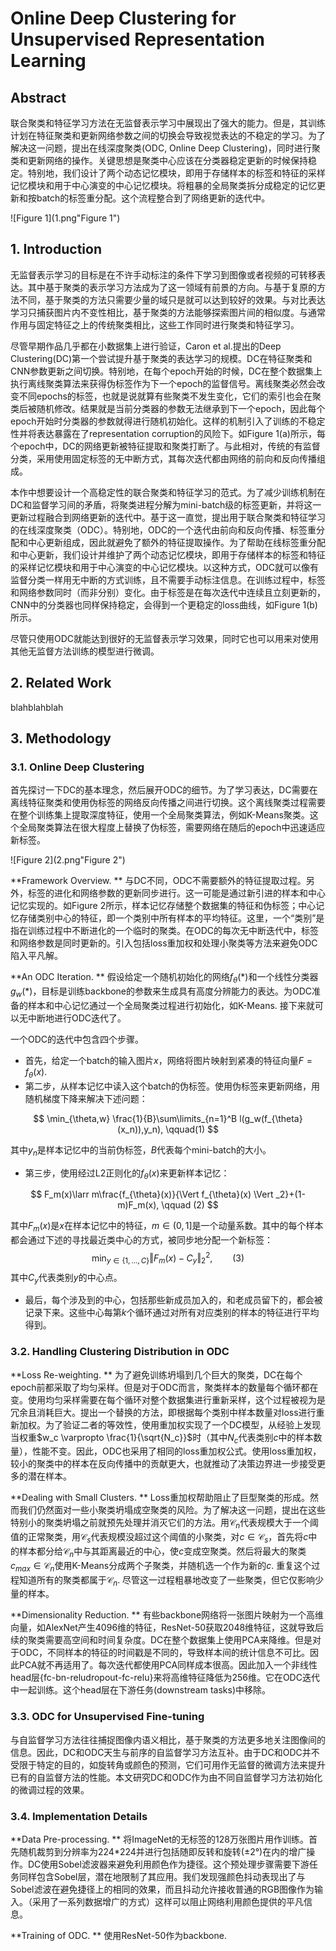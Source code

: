 # Online Deep Clustering for Unsupervised Representation Learning

## Abstract

联合聚类和特征学习方法在无监督表示学习中展现出了强大的能力。但是，其训练计划在特征聚类和更新网络参数之间的切换会导致视觉表达的不稳定的学习。为了解决这一问题，提出在线深度聚类(ODC, Online Deep Clustering)，同时进行聚类和更新网络的操作。关键思想是聚类中心应该在分类器稳定更新的时候保持稳定。特别地，我们设计了两个动态记忆模块，即用于存储样本的标签和特征的采样记忆模块和用于中心演变的中心记忆模块。将粗暴的全局聚类拆分成稳定的记忆更新和按batch的标签重分配。这个流程整合到了网络更新的迭代中。

![Figure 1](1.png"Figure 1")

## 1. Introduction

无监督表示学习的目标是在不许手动标注的条件下学习到图像或者视频的可转移表达。其中基于聚类的表示学习方法成为了这一领域有前景的方向。与基于复原的方法不同，基于聚类的方法只需要少量的域只是就可以达到较好的效果。与对比表达学习只捕获图片内不变性相比，基于聚类的方法能够探索图片间的相似度。与通常作用与固定特征之上的传统聚类相比，这些工作同时进行聚类和特征学习。

尽管早期作品几乎都在小数据集上进行验证，Caron et al.提出的Deep Clustering(DC)第一个尝试提升基于聚类的表达学习的规模。DC在特征聚类和CNN参数更新之间切换。特别地，在每个epoch开始的时候，DC在整个数据集上执行离线聚类算法来获得伪标签作为下一个epoch的监督信号。离线聚类必然会改变不同epochs的标签，也就是说就算有些聚类不发生变化，它们的索引也会在聚类后被随机修改。结果就是当前分类器的参数无法继承到下一个epoch，因此每个epoch开始时分类器的参数就得进行随机初始化。这样的机制引入了训练的不稳定性并将表达暴露在了representation corruption的风险下。如Figure 1(a)所示，每个epoch中，DC的网络更新被特征提取和聚类打断了。与此相对，传统的有监督分类，采用使用固定标签的无中断方式，其每次迭代都由网络的前向和反向传播组成。

本作中想要设计一个高稳定性的联合聚类和特征学习的范式。为了减少训练机制在DC和监督学习间的矛盾，将聚类进程分解为mini-batch级的标签更新，并将这一更新过程融合到网络更新的迭代中。基于这一直觉，提出用于联合聚类和特征学习的在线深度聚类（ODC）。特别地，ODC的一个迭代由前向和反向传播、标签重分配和中心更新组成，因此就避免了额外的特征提取操作。为了帮助在线标签重分配和中心更新，我们设计并维护了两个动态记忆模块，即用于存储样本的标签和特征的采样记忆模块和用于中心演变的中心记忆模块。以这种方式，ODC就可以像有监督分类一样用无中断的方式训练，且不需要手动标注信息。在训练过程中，标签和网络参数同时（而非分别）变化。由于标签是在每次迭代中连续且立刻更新的，CNN中的分类器也同样保持稳定，会得到一个更稳定的loss曲线，如Figure 1(b)所示。

尽管只使用ODC就能达到很好的无监督表示学习效果，同时它也可以用来对使用其他无监督方法训练的模型进行微调。



## 2. Related Work

blahblahblah



## 3. Methodology

### 3.1. Online Deep Clustering

首先探讨一下DC的基本理念，然后展开ODC的细节。为了学习表达，DC需要在离线特征聚类和使用伪标签的网络反向传播之间进行切换。这个离线聚类过程需要在整个训练集上提取深度特征，使用一个全局聚类算法，例如K-Means聚类。这个全局聚类算法在很大程度上替换了伪标签，需要网络在随后的epoch中迅速适应新标签。

![Figure 2](2.png"Figure 2")

**Framework Overview. ** 与DC不同，ODC不需要额外的特征提取过程。另外，标签的进化和网络参数的更新同步进行。这一可能是通过新引进的样本和中心记忆实现的。如Figure 2所示，样本记忆存储整个数据集的特征和伪标签；中心记忆存储类别中心的特征，即一个类别中所有样本的平均特征。这里，一个“类别”是指在训练过程中不断进化的一个临时的聚类。在ODC的每次无中断迭代中，标签和网络参数是同时更新的。引入包括loss重加权和处理小聚类等方法来避免ODC陷入平凡解。

**An ODC Iteration. ** 假设给定一个随机初始化的网络$f_{\theta}(*)$和一个线性分类器$g_{w}(*)$，目标是训练backbone的参数来生成具有高度分辨能力的表达。为ODC准备的样本和中心记忆通过一个全局聚类过程进行初始化，如K-Means. 接下来就可以无中断地进行ODC迭代了。

一个ODC的迭代中包含四个步骤。

* 首先，给定一个batch的输入图片${x}$，网络将图片映射到紧凑的特征向量$F=f_{\theta}(x)$. 
* 第二步，从样本记忆中读入这个batch的伪标签。使用伪标签来更新网络，用随机梯度下降来解决下述问题：

$$
\min_{\theta,w} \frac{1}{B}\sum\limits_{n=1}^B l(g_w(f_{\theta}(x_n)),y_n), \qquad(1)
$$

其中$y_n$是样本记忆中的当前伪标签，$B$代表每个mini-batch的大小。

* 第三步，使用经过L2正则化的$f_{\theta}(x)$来更新样本记忆：

$$
F_m(x)\larr m\frac{f_{\theta}(x)}{\Vert f_{\theta}(x) \Vert _2}+(1-m)F_m(x), \qquad (2)
$$

其中$F_m(x)$是$x$在样本记忆中的特征，$m\in(0,1]$是一个动量系数。其中的每个样本都会通过下述的寻找最近类中心的方式，被同步地分配一个新标签：
$$
\min_{y\in \{1,...,C\}} \Vert F_m(x)-C_y \Vert_2^2, \qquad (3)
$$
其中$C_y$代表类别$y$的中心点。

* 最后，每个涉及到的中心，包括那些新成员加入的，和老成员留下的，都会被记录下来。这些中心每第$k$个循环通过对所有对应类别的样本的特征进行平均得到。

### 3.2. Handling Clustering Distribution in ODC

**Loss Re-weighting. ** 为了避免训练坍塌到几个巨大的聚类，DC在每个epoch前都采取了均匀采样。但是对于ODC而言，聚类样本的数量每个循环都在变。使用均匀采样需要在每个循环对整个数据集进行重新采样，这个过程被视为是冗余且消耗巨大。提出一个替换的方法，即根据每个类别中样本数量对loss进行重新加权。为了验证二者的等效性，使用重加权实现了一个DC模型，从经验上发现当权重$w_c \varpropto \frac{1}{\sqrt{N_c}}$时（其中$N_c$代表类别$c$中的样本数量），性能不变。因此，ODC也采用了相同的loss重加权公式。使用loss重加权，较小的聚类中的样本在反向传播中的贡献更大，也就推动了决策边界进一步接受更多的潜在样本。

**Dealing with Small Clusters. ** Loss重加权帮助阻止了巨型聚类的形成。然而我们仍然面对一些小聚类坍塌成空聚类的风险。为了解决这一问题，提出在这些特别小的聚类坍塌之前就预先处理并消灭它们的方法。用$\mathcal{C}_n$代表规模大于一个阈值的正常聚类，用$\mathcal{C}_s$代表规模没超过这个阈值的小聚类，对$c\in \mathcal{C}_s$，首先将$c$中的样本都分给$\mathcal{C}_n$中与其距离最近的中心，使$c$变成空聚类。然后将最大的聚类$c_{max}\in \mathcal{C}_n$使用K-Means分成两个子聚类，并随机选一个作为新的$c$. 重复这个过程知道所有的聚类都属于$\mathcal{C}_n$. 尽管这一过程粗暴地改变了一些聚类，但它仅影响少量的样本。

**Dimensionality Reduction. ** 有些backbone网络将一张图片映射为一个高维向量，如AlexNet产生4096维的特征，ResNet-50获取2048维特征，这就导致后续的聚类需要高空间和时间复杂度。DC在整个数据集上使用PCA来降维。但是对于ODC，不同样本的特征的时间戳是不同的，导致样本间的统计信息不可比。因此PCA就不再适用了。每次迭代都使用PCA同样成本很高。因此加入一个非线性head层{fc-bn-reludropout-fc-relu}来将高维特征降低为256维。它在ODC迭代中一起训练。这个head层在下游任务(downstream tasks)中移除。



### 3.3. ODC for Unsupervised Fine-tuning

与自监督学习方法往往捕捉图像内语义相比，基于聚类的方法更多地关注图像间的信息。因此，DC和ODC天生与前序的自监督学习方法互补。由于DC和ODC并不受限于特定的目的，如旋转角或颜色的预测，它们可用作无监督的微调方法来提升已有的自监督方法的性能。本文研究DC和ODC作为由不同自监督学习方法初始化的微调过程的效果。



### 3.4. Implementation Details

**Data Pre-processing. ** 将ImageNet的无标签的128万张图片用作训练。首先随机裁剪到分辨率为224*224并进行包括随即反转和旋转(±2°)在内的增广操作。DC使用Sobel滤波器来避免利用颜色作为捷径。这个预处理步骤需要下游任务同样包含Sobel层，潜在地限制了其应用。我们发现强颜色抖动表现出了与Sobel滤波在避免捷径上的相同的效果，而且抖动允许接收普通的RGB图像作为输入。（采用了一系列数据增广的方式）这样可以阻止网络利用颜色提供的平凡信息。

**Training of ODC. ** 使用ResNet-50作为backbone. 